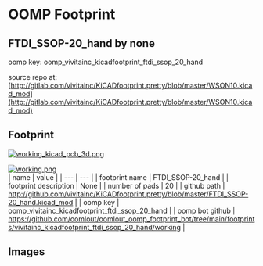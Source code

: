 # OOMP Footprint  
## FTDI_SSOP-20_hand  by none  
  
oomp key: oomp_vivitainc_kicadfootprint_ftdi_ssop_20_hand  
  
source repo at: [http://gitlab.com/vivitainc/KiCADfootprint.pretty/blob/master/WSON10.kicad_mod](http://gitlab.com/vivitainc/KiCADfootprint.pretty/blob/master/WSON10.kicad_mod)  
## Footprint  
  
[![working_kicad_pcb_3d.png](working_kicad_pcb_3d_600.png)](working_kicad_pcb_3d.png)  
  
[![working.png](working_600.png)](working.png)  
| name | value | 
| --- | --- | 
| footprint name | FTDI_SSOP-20_hand | 
| footprint description | None | 
| number of pads | 20 | 
| github path | http://github.com/vivitainc/KiCADfootprint.pretty/blob/master/FTDI_SSOP-20_hand.kicad_mod | 
| oomp key | oomp_vivitainc_kicadfootprint_ftdi_ssop_20_hand | 
| oomp bot github | https://github.com/oomlout/oomlout_oomp_footprint_bot/tree/main/footprints/vivitainc_kicadfootprint_ftdi_ssop_20_hand/working | 
## Images  
